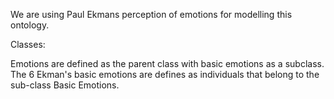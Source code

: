 We are using Paul Ekmans perception of emotions for modelling this ontology.

Classes:

Emotions are defined as the parent class with basic emotions as a subclass.
The 6 Ekman's basic emotions are defines as individuals that belong to the sub-class Basic Emotions.